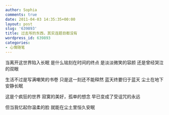 ```yaml
---
author: Sophia
comments: true
date: 2011-04-03 14:35:35+00:00
layout: post
slug: '639893'
title: 过去写的东西，其实连题目都没有
wordpress_id: 639893
categories:
- 心情随笔
---
```


当离开这世界陷入长眠
是什么铭刻在时间的终点
是淡淡微笑的容颜
还是曾经哭泣的双眼

生活不过是写满嘲笑的书卷
只是这一刻还不能释然
蓝天终要归于蓝天
尘土在地下安静长眠

这是个疯狂的世界
寂寞的美好，孤单的想念
早已变成了受诅咒的永远

但当我忆起你温柔的脸
就能在尘土里恒久安眠
